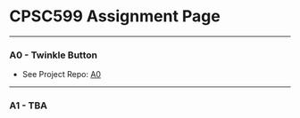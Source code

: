# CPSC599 Assignment Page
<hr>

### A0 - Twinkle Button
- See Project Repo: [A0](https://github.com/PKDT-93/CPSC599/tree/main/A0)

<hr>

### A1 - TBA
